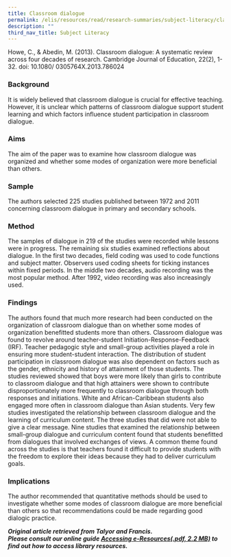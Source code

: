 ```yaml
---
title: Classroom dialogue
permalink: /elis/resources/read/research-summaries/subject-literacy/classroom-dialogue/
description: ""
third_nav_title: Subject Literacy
---
```

Howe, C., & Abedin, M. (2013). Classroom dialogue: A systematic review across four decades of research. Cambridge Journal of Education, 22(2), 1-32. doi: 10.1080/ 0305764X.2013.786024

### Background

It is widely believed that classroom dialogue is crucial for effective teaching. However, it is unclear which patterns of classroom dialogue support student learning and which factors influence student participation in classroom dialogue.

### Aims

The aim of the paper was to examine how classroom dialogue was organized and whether some modes of organization were more beneficial than others.

### Sample

The authors selected 225 studies published between 1972 and 2011 concerning classroom dialogue in primary and secondary schools.

### Method

The samples of dialogue in 219 of the studies were recorded while lessons were in progress. The remaining six studies examined reflections about dialogue. In the first two decades, field coding was used to code functions and subject matter. Observers used coding sheets for ticking instances within fixed periods. In the middle two decades, audio recording was the most popular method. After 1992, video recording was also increasingly used.

### Findings

The authors found that much more research had been conducted on the organization of classroom dialogue than on whether some modes of organization benefitted students more than others. Classroom dialogue was found to revolve around teacher-student Initiation-Response-Feedback (IRF). Teacher pedagogic style and small-group activities played a role in ensuring more student-student interaction. The distribution of student participation in classroom dialogue was also dependent on factors such as the gender, ethnicity and history of attainment of those students. The studies reviewed showed that boys were more likely than girls to contribute to classroom dialogue and that high attainers were shown to contribute disproportionately more frequently to classroom dialogue through both responses and initiations. White and African-Caribbean students also engaged more often in classroom dialogue than Asian students. Very few studies investigated the relationship between classroom dialogue and the learning of curriculum content. The three studies that did were not able to give a clear message. Nine studies that examined the relationship between small-group dialogue and curriculum content found that students benefitted from dialogues that involved exchanges of views. A common theme found across the studies is that teachers found it difficult to provide students with the freedom to explore their ideas because they had to deliver curriculum goals.

### Implications

The author recommended that quantitative methods should be used to investigate whether some modes of classroom dialogue are more beneficial than others so that recommendations could be made regarding good dialogic practice.


_**Original article retrieved from Talyor and Francis.**_  
**_Please consult our online guide [Accessing e-Resources(.pdf, 2.2 MB)](https://academyofsingaporeteachers-moe-edu-sg-admin.cwp.sg/elis/resources/read/research-summaries/subject-literacy/18e45074-6b1b-4ac7-811f-1a8da16c4f81 "Accessing e-Resources") to find out how to access library resources._**